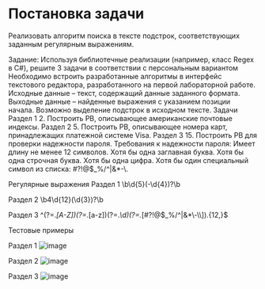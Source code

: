 <h1>Постановка задачи</h1>
<p> Реализовать алгоритм поиска в тексте подстрок, соответствующих заданным регулярным выражениям.</p>
Задание: 
Используя библиотечные реализации (например, класс Regex в C#), решите 3 задачи в соответствии с персональным вариантом 
Необходимо встроить разработанные алгоритмы в интерфейс текстового редактора, разработанного на первой лабораторной работе. 
Исходные данные – текст, содержащий данные заданного формата. Выходные данные – найденные выражения с указанием позиции начала. Возможно выделение подстрок в исходном тексте.
Задачи 
Раздел 1
2. Построить РВ, описывающее американские почтовые индексы.  
Раздел 2
5. Построить РВ, описывающее номера карт, принадлежащих
платежной системе Visa. 
Раздел 3
15. Построить РВ для проверки надежности пароля. Требования к
надежности пароля: Имеет длину не менее 12 символов. Хотя бы одна
заглавная буква. Хотя бы одна строчная буква. Хотя бы одна цифра. Хотя
бы один специальный символ из списка: #?!@$_%/^|&*-\.

Регулярные выражения
Раздел 1
\b\d{5}(-\d{4})?\b

Раздел 2
\b4\d{12}(\d{3})?\b

Раздел 3
^(?=.*[A-Z])(?=.*[a-z])(?=.*\d)(?=.*[#?!@$_%/^|&*\-\\]).{12,}$

Тестовые примеры

Раздел 1 
![image](https://github.com/user-attachments/assets/b5913e2c-55d2-49e0-b9a5-1819c022e994)

Раздел 2
![image](https://github.com/user-attachments/assets/82fd3bfd-c5ee-49e1-a5b3-5037e4a9de35)

Раздел 3
![image](https://github.com/user-attachments/assets/50b33638-4849-4d37-9508-7b2045853865)




